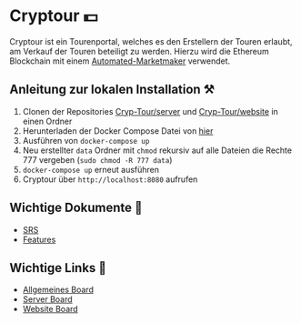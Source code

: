 # Cryptour 💵
Cryptour ist ein Tourenportal, welches es den Erstellern der Touren erlaubt, am Verkauf der Touren beteiligt zu werden. Hierzu wird die Ethereum Blockchain  mit einem [Automated-Marketmaker](https://academy.binance.com/en/articles/what-is-an-automated-market-maker-amm) verwendet.

## Anleitung zur lokalen Installation ⚒️
1. Clonen der Repositories [Cryp-Tour/server](https://github.com/Cryp-Tour/server) und [Cryp-Tour/website](https://github.com/Cryp-Tour/website) in einen Ordner
2. Herunterladen der Docker Compose Datei von [hier](https://github.com/Cryp-Tour/.github/blob/main/docker-compose.yml)
3. Ausführen von `docker-compose up`
4. Neu erstellter `data` Ordner mit `chmod` rekursiv auf alle Dateien die Rechte 777 vergeben (`sudo chmod -R 777 data`)
5. `docker-compose up` erneut ausführen
6. Cryptour über `http://localhost:8080` aufrufen

## Wichtige Dokumente 📜
 - [SRS](https://github.com/Cryp-Tour/website/blob/main/doc/Software%20Requirements%20Specification.pdf)
 - [Features](https://github.com/Cryp-Tour/website/blob/main/doc/Features.pdf)

## Wichtige Links 🔗
 - [Allgemeines Board](https://github.com/orgs/Cryp-Tour/projects/1)
 - [Server Board](https://github.com/Cryp-Tour/server/projects/1)
 - [Website Board](https://github.com/Cryp-Tour/website/projects/1)
